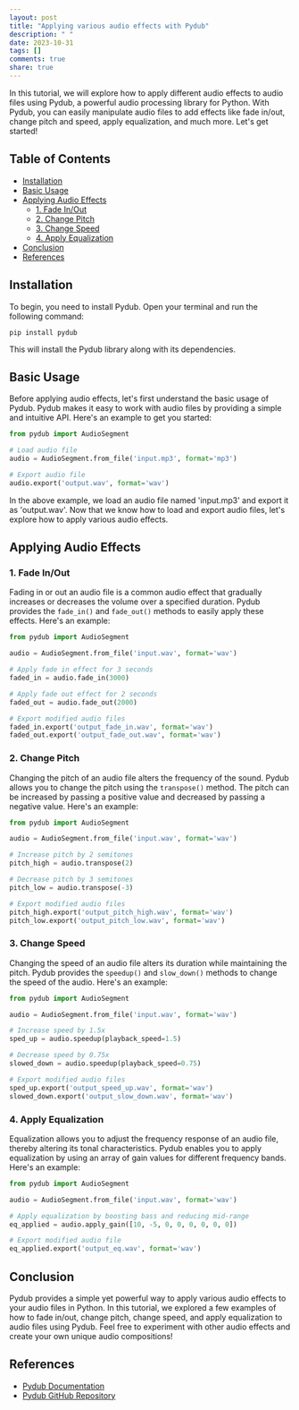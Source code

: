 ```yaml
---
layout: post
title: "Applying various audio effects with Pydub"
description: " "
date: 2023-10-31
tags: []
comments: true
share: true
---
```


In this tutorial, we will explore how to apply different audio effects to audio files using Pydub, a powerful audio processing library for Python. With Pydub, you can easily manipulate audio files to add effects like fade in/out, change pitch and speed, apply equalization, and much more. Let's get started!

## Table of Contents
- [Installation](#installation)
- [Basic Usage](#basic-usage)
- [Applying Audio Effects](#applying-audio-effects)
  - [1. Fade In/Out](#fade-in-out)
  - [2. Change Pitch](#change-pitch)
  - [3. Change Speed](#change-speed)
  - [4. Apply Equalization](#apply-equalization)
- [Conclusion](#conclusion)
- [References](#references)

## Installation

To begin, you need to install Pydub. Open your terminal and run the following command:

```plaintext
pip install pydub
```

This will install the Pydub library along with its dependencies.

## Basic Usage

Before applying audio effects, let's first understand the basic usage of Pydub. Pydub makes it easy to work with audio files by providing a simple and intuitive API. Here's an example to get you started:

```python
from pydub import AudioSegment

# Load audio file
audio = AudioSegment.from_file('input.mp3', format='mp3')

# Export audio file
audio.export('output.wav', format='wav')
```

In the above example, we load an audio file named 'input.mp3' and export it as 'output.wav'. Now that we know how to load and export audio files, let's explore how to apply various audio effects.

## Applying Audio Effects

### 1. Fade In/Out

Fading in or out an audio file is a common audio effect that gradually increases or decreases the volume over a specified duration. Pydub provides the `fade_in()` and `fade_out()` methods to easily apply these effects. Here's an example:

```python
from pydub import AudioSegment

audio = AudioSegment.from_file('input.wav', format='wav')

# Apply fade in effect for 3 seconds
faded_in = audio.fade_in(3000)

# Apply fade out effect for 2 seconds
faded_out = audio.fade_out(2000)

# Export modified audio files
faded_in.export('output_fade_in.wav', format='wav')
faded_out.export('output_fade_out.wav', format='wav')
```

### 2. Change Pitch

Changing the pitch of an audio file alters the frequency of the sound. Pydub allows you to change the pitch using the `transpose()` method. The pitch can be increased by passing a positive value and decreased by passing a negative value. Here's an example:

```python
from pydub import AudioSegment

audio = AudioSegment.from_file('input.wav', format='wav')

# Increase pitch by 2 semitones
pitch_high = audio.transpose(2)

# Decrease pitch by 3 semitones
pitch_low = audio.transpose(-3)

# Export modified audio files
pitch_high.export('output_pitch_high.wav', format='wav')
pitch_low.export('output_pitch_low.wav', format='wav')
```

### 3. Change Speed

Changing the speed of an audio file alters its duration while maintaining the pitch. Pydub provides the `speedup()` and `slow_down()` methods to change the speed of the audio. Here's an example:

```python
from pydub import AudioSegment

audio = AudioSegment.from_file('input.wav', format='wav')

# Increase speed by 1.5x
sped_up = audio.speedup(playback_speed=1.5)

# Decrease speed by 0.75x
slowed_down = audio.speedup(playback_speed=0.75)

# Export modified audio files
sped_up.export('output_speed_up.wav', format='wav')
slowed_down.export('output_slow_down.wav', format='wav')
```

### 4. Apply Equalization

Equalization allows you to adjust the frequency response of an audio file, thereby altering its tonal characteristics. Pydub enables you to apply equalization by using an array of gain values for different frequency bands. Here's an example:

```python
from pydub import AudioSegment

audio = AudioSegment.from_file('input.wav', format='wav')

# Apply equalization by boosting bass and reducing mid-range
eq_applied = audio.apply_gain([10, -5, 0, 0, 0, 0, 0, 0])

# Export modified audio file
eq_applied.export('output_eq.wav', format='wav')
```

## Conclusion

Pydub provides a simple yet powerful way to apply various audio effects to your audio files in Python. In this tutorial, we explored a few examples of how to fade in/out, change pitch, change speed, and apply equalization to audio files using Pydub. Feel free to experiment with other audio effects and create your own unique audio compositions!

## References

- [Pydub Documentation](https://github.com/jiaaro/pydub)
- [Pydub GitHub Repository](https://github.com/jiaaro/pydub)